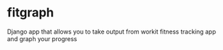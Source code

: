 # fitgraph
Django app that allows you to take output from workit fitness tracking app and graph your progress
